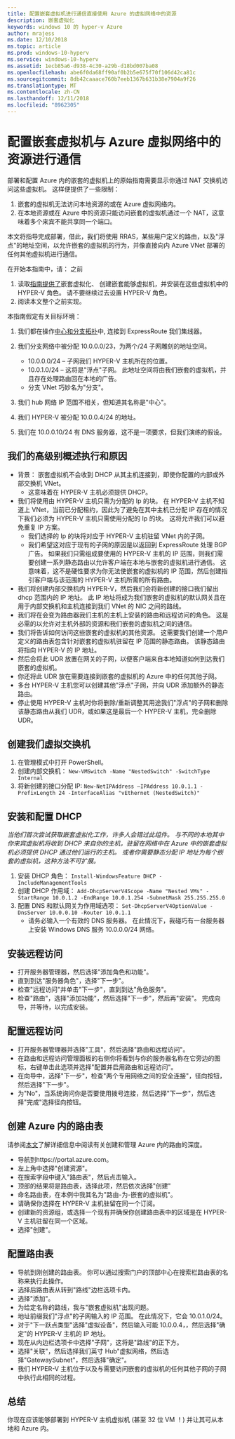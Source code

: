 ```yaml
---
title: 配置嵌套虚拟机进行通信直接使用 Azure 的虚拟网络中的资源
description: 嵌套虚拟化
keywords: windows 10 的 hyper-v Azure
author: mrajess
ms.date: 12/10/2018
ms.topic: article
ms.prod: windows-10-hyperv
ms.service: windows-10-hyperv
ms.assetid: 1ecb85a6-d938-4c30-a29b-d18bd007ba08
ms.openlocfilehash: abe6f0da68ff90af0b2b5e675f70f106d42ca81c
ms.sourcegitcommit: 8db42caaace760b7eeb1367b631b38e7904a9f26
ms.translationtype: MT
ms.contentlocale: zh-CN
ms.lasthandoff: 12/11/2018
ms.locfileid: "8962305"
---
```

# <a name="configure-nested-vms-to-communicate-with-resources-in-an-azure-virtual-network"></a>配置嵌套虚拟机与 Azure 虚拟网络中的资源进行通信

部署和配置 Azure 内的嵌套的虚拟机上的原始指南需要显示你通过 NAT 交换机访问这些虚拟机。 这样便提供了一些限制：

1. 嵌套的虚拟机无法访问本地资源的或在 Azure 虚拟网络内。
2. 在本地资源或在 Azure 中的资源只能访问嵌套的虚拟机通过一个 NAT，这意味着多个来宾不能共享同一个端口。

本文将指导完成部署，借此，我们将使用 RRAS，某些用户定义的路由，以及"浮点"的地址空间，以允许嵌套的虚拟机的行为，并像直接向内 Azure VNet 部署的任何其他虚拟机进行通信。

在开始本指南中，请： 之前

1. 读取[指南提供了](https://docs.microsoft.com/en-us/azure/virtual-machines/windows/nested-virtualization)嵌套虚拟化、 创建嵌套能够虚拟机，并安装在这些虚拟机中的 HYPER-V 角色。 请不要继续过去设置 HYPER-V 角色。
2. 阅读本文整个之前实现。

本指南假定有关目标环境：

1. 我们都在操作[中心和分支拓扑](https://docs.microsoft.com/en-us/azure/architecture/reference-architectures/hybrid-networking/hub-spoke)中, 连接到 ExpressRoute 我们集线器。
1. 我们分支网络中被分配 10.0.0.0/23，为两个/24 子网雕刻的地址空间。
    * 10.0.0.0/24 – 子网我们 HYPER-V 主机所在的位置。
    * 10.0.1.0/24 – 这将是"浮点"子网。 此地址空间将由我们嵌套的虚拟机，并且存在处理路由回在本地的广告。
    * 分支 VNet 巧妙名为"分支"。

1. 我们 hub 网络 IP 范围不相关，但知道其名称是"中心"。
1. 我们 HYPER-V 被分配 10.0.0.4/24 的地址。
1. 我们在 10.0.0.10/24 有 DNS 服务器，这不是一项要求，但我们演练的假设。

## <a name="high-level-overview-of-what-were-doing-and-why"></a>我们的高级别概述执行和原因

* 背景： 嵌套虚拟机不会收到 DHCP 从其主机连接到，即使你配置的内部或外部交换机 VNet。 
  * 这意味着在 HYPER-V 主机必须提供 DHCP。
* 我们将使用由 HYPER-V 主机只需为分配的 Ip 的块。  在 HYPER-V 主机不知道上 VNet，当前已分配租约，因此为了避免在其中主机已分配 IP 存在的情况下我们必须为 HYPER-V 主机只需使用分配的 Ip 的块。 这将允许我们可以避免重复 IP 方案。
  * 我们选择的 Ip 的块将对应于 HYPER-V 主机驻留 VNet 内的子网。
  * 我们希望这对应于现有的子网的原因是以返回到 ExpressRoute 处理 BGP 广告。 如果我们只需组成要使用的 HYPER-V 主机的 IP 范围，则我们需要创建一系列静态路由以允许客户端在本地与嵌套的虚拟机进行通信。 这意味着，这不是硬性要求为你无法使嵌套的虚拟机的 IP 范围，然后创建指引客户端与该范围的 HYPER-V 主机所需的所有路由。
* 我们将创建内部交换机内 HYPER-V，然后我们会将新创建的接口我们留出 dhcp 范围内的 IP 地址。 此 IP 地址将成为我们嵌套的虚拟机的默认网关且在用于内部交换机和主机连接到我们 VNet 的 NIC 之间的路线。
* 我们将在会变为路由器我们主机的主机上安装的路由和远程访问的角色。  这是必需的以允许对主机外部的资源和我们嵌套的虚拟机之间的通信。
* 我们将告诉如何访问这些嵌套的虚拟机的其他资源。 这需要我们创建一个用户定义的路由表包含针对嵌套的虚拟机驻留在 IP 范围的静态路由。 该静态路由将指向 HYPER-V 的 IP 地址。
* 然后会将此 UDR 放置在网关的子网，以便客户端来自本地知道如何到达我们嵌套的虚拟机。
* 你还将此 UDR 放在需要连接到嵌套的虚拟机的 Azure 中的任何其他子网。
* 多台 HYPER-V 主机您可以创建其他"浮点"子网，并向 UDR 添加额外的静态路由。
* 停止使用 HYPER-V 主机时你将删除/重新调整其用途我们"浮点"的子网和删除该静态路由从我们 UDR，或如果这是最后一个 HYPER-V 主机，完全删除 UDR。

## <a name="creating-our-virtual-switch"></a>创建我们虚拟交换机

1. 在管理模式中打开 PowerShell。
2. 创建内部交换机： `New-VMSwitch -Name "NestedSwitch" -SwitchType Internal`
3. 将新创建的接口分配 IP: `New-NetIPAddress –IPAddress 10.0.1.1 -PrefixLength 24 -InterfaceAlias "vEthernet (NestedSwitch)"`

## <a name="install-and-configure-dhcp"></a>安装和配置 DHCP

*当他们首次尝试获取嵌套虚拟化工作，许多人会错过此组件。 与不同的本地其中你来宾虚拟机将收到 DHCP 来自你的主机，驻留在网络中在 Azure 中的嵌套虚拟机必须提供 DHCP 通过他们运行的主机。 或者你需要静态分配 IP 地址为每个嵌套的虚拟机，这种方法不可扩展。*

1. 安装 DHCP 角色： `Install-WindowsFeature DHCP -IncludeManagementTools`
2. 创建 DHCP 作用域： `Add-DhcpServerV4Scope -Name "Nested VMs" -StartRange 10.0.1.2 -EndRange 10.0.1.254 -SubnetMask 255.255.255.0`
3. 配置 DNS 和默认网关为作用域选项： `Set-DhcpServerV4OptionValue -DnsServer 10.0.0.10 -Router 10.0.1.1`
    * 请务必输入一个有效的 DNS 服务器。 在此情况下，我碰巧有一台服务器上安装 Windows DNS 服务 10.0.0.0/24 网络。

## <a name="installing-remote-access"></a>安装远程访问

* 打开服务器管理器，然后选择"添加角色和功能"。
* 直到到达"服务器角色"，选择"下一步"。
* 检查"远程访问"并单击"下一步"，直到到达"角色服务"。
* 检查"路由"，选择"添加功能"，然后选择"下一步"，然后再"安装"。 完成向导，并等待，以完成安装。

## <a name="configuring-remote-access"></a>配置远程访问

* 打开服务器管理器并选择"工具"，然后选择"路由和远程访问"。
* 在路由和远程访问管理面板的右侧你将看到与你的服务器名称在它旁边的图标，右键单击此选项并选择"配置并启用路由和远程访问"。
* 在向导中，选择"下一步"，检查"两个专用网络之间的安全连接"，径向按钮，然后选择"下一步"。
* 为"No"，当系统询问你是否要使用拨号连接，然后选择"下一步"，然后选择"完成"选择径向按钮。

## <a name="creating-a-route-table-within-azure"></a>创建 Azure 内的路由表

请参阅[本文](https://docs.microsoft.com/en-us/azure/virtual-network/tutorial-create-route-table-portal)了解详细信息中阅读有关创建和管理 Azure 内的路由的深度。

* 导航到https://portal.azure.com。
* 左上角中选择"创建资源"。
* 在搜索字段中键入"路由表"，然后点击输入。
* 顶部的结果将是路由表，选择此项，然后依次选择"创建"
* 命名路由表，在本例中我其名为"路由-为-嵌套的虚拟机"。
* 请确保你选择在 HYPER-V 主机驻留在同一个订阅。
* 创建新的资源组，或选择一个现有并确保你创建路由表中的区域是在 HYPER-V 主机驻留在同一个区域。
* 选择"创建"。

## <a name="configuring-the-route-table"></a>配置路由表

* 导航到刚创建的路由表。 你可以通过搜索门户的顶部中心在搜索栏路由表的名称来执行此操作。
* 选择后路由表从转到"路线"边栏选项卡内。
* 选择"添加"。
* 为给定名称的路线，我与"嵌套虚拟机"出现问题。
* 地址前缀我们"浮点"的子网输入的 IP 范围。 在此情况下，它会 10.0.1.0/24。
* 对于"下一跃点类型"选择"虚拟设备"，然后输入可能 10.0.0.4，，然后选择"确定"的 HYPER-V 主机的 IP 地址。
* 现在从内边栏选项卡中选择"子网"，这将是"路线"的正下方。
* 选择"关联"，然后选择我们英寸 Hub"虚拟网络，然后选择"GatewaySubnet"，然后选择"确定"。
* 我们 HYPER-V 主机位于以及与需要访问嵌套的虚拟机的任何其他子网的子网中执行此相同的过程。

## <a name="conclusion"></a>总结

你现在应该能够部署到 HYPER-V 主机虚拟机 (甚至 32 位 VM ！) 并让其可从本地和 Azure 内。